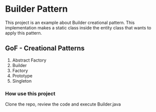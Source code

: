 # Builder Pattern

This project is an example about Builder creational pattern. This implementation makes a static class inside the entity class that wants to apply this pattern.


## GoF - Creational Patterns

1. Abstract Factory
2. Builder
3. Factory
4. Prototype
5. Singleton

### How use this project

Clone the repo, review the code and execute Builder.java
